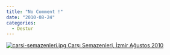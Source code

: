 ```yaml
---
title: "No Comment !"
date: "2010-08-24"
categories: 
  - Destur
---
```


 [![carsi-semazenleri.jpg](/uploads/2010/08/carsi-semazenleri.jpg) Çarşı Semazenleri, İzmir Ağustos 2010](/uploads/2010/08/carsi-semazenleri.jpg "carsi-semazenleri.jpg")
